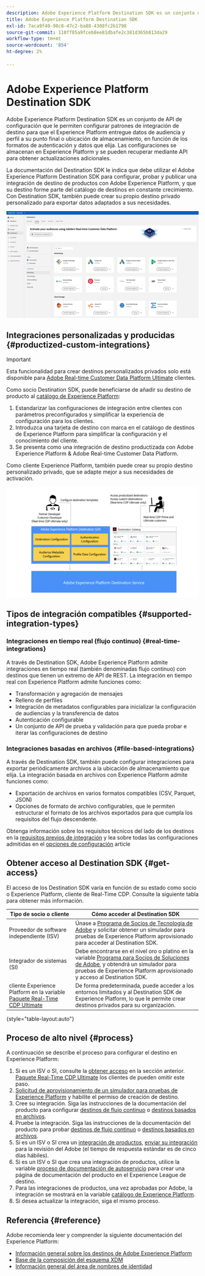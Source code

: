 ```yaml
---
description: Adobe Experience Platform Destination SDK es un conjunto de API de configuración que le permiten configurar patrones de integración de destino para que el Experience Platform entregue datos de audiencia y perfil a su punto final o ubicación de almacenamiento, en función de los formatos de autenticación y datos que elija. Las configuraciones se almacenan en Experience Platform y se pueden recuperar mediante API para obtener actualizaciones adicionales.
title: Adobe Experience Platform Destination SDK
exl-id: 7aca9f40-98c8-47c2-ba88-4308fc2b1798
source-git-commit: 118ff85a9fceb8ee81dbafe2c381d365b813da29
workflow-type: tm+mt
source-wordcount: '854'
ht-degree: 2%

---
```


# Adobe Experience Platform Destination SDK

Adobe Experience Platform Destination SDK es un conjunto de API de configuración que le permiten configurar patrones de integración de destino para que el Experience Platform entregue datos de audiencia y perfil a su punto final o ubicación de almacenamiento, en función de los formatos de autenticación y datos que elija. Las configuraciones se almacenan en Experience Platform y se pueden recuperar mediante API para obtener actualizaciones adicionales.

La documentación del Destination SDK le indica que debe utilizar el Adobe Experience Platform Destination SDK para configurar, probar y publicar una integración de destino de productos con Adobe Experience Platform, y que su destino forme parte del catálogo de destinos en constante crecimiento. Con Destination SDK, también puede crear su propio destino privado personalizado para exportar datos adaptados a sus necesidades.

![Captura de pantalla de la interfaz de usuario del Experience Platform que muestra el catálogo de destinos](assets/destinations-catalog-overview.png)

## Integraciones personalizadas y producidas {#productized-custom-integrations}

>[!IMPORTANT]
>
> Esta funcionalidad para crear destinos personalizados privados solo está disponible para [Adobe Real-time Customer Data Platform Ultimate](https://helpx.adobe.com/legal/product-descriptions/real-time-customer-data-platform.html) clientes.

Como socio Destination SDK, puede beneficiarse de añadir su destino de producto al [catálogo de Experience Platform](../catalog/overview.md):

1. Estandarizar las configuraciones de integración entre clientes con parámetros preconfigurados y simplificar la experiencia de configuración para los clientes.
2. Introduzca una tarjeta de destino con marca en el catálogo de destinos de Experience Platform para simplificar la configuración y el conocimiento del cliente.
3. Se presenta como una integración de destino productizada con Adobe Experience Platform &amp; Adobe Real-time Customer Data Platform.

Como cliente Experience Platform, también puede crear su propio destino personalizado privado, que se adapte mejor a sus necesidades de activación.

![Diagrama de información general que muestra cómo interactúan los desarrolladores de destino con Destination SDK y cómo se benefician los clientes de Real-Time CDP de los destinos productivos y privados.](assets/destination-sdk-visual.png)

## Tipos de integración compatibles {#supported-integration-types}

### Integraciones en tiempo real (flujo continuo) {#real-time-integrations}

A través de Destination SDK, Adobe Experience Platform admite integraciones en tiempo real (también denominadas flujo continuo) con destinos que tienen un extremo de API de REST. La integración en tiempo real con Experience Platform admite funciones como:

* Transformación y agregación de mensajes
* Relleno de perfiles
* Integración de metadatos configurables para inicializar la configuración de audiencias y la transferencia de datos
* Autenticación configurable
* Un conjunto de API de prueba y validación para que pueda probar e iterar las configuraciones de destino

### Integraciones basadas en archivos {#file-based-integrations}

A través de Destination SDK, también puede configurar integraciones para exportar periódicamente archivos a la ubicación de almacenamiento que elija. La integración basada en archivos con Experience Platform admite funciones como:

* Exportación de archivos en varios formatos compatibles (CSV, Parquet, JSON)
* Opciones de formato de archivo configurables, que le permiten estructurar el formato de los archivos exportados para que cumpla los requisitos del flujo descendente.

Obtenga información sobre los requisitos técnicos del lado de los destinos en la [requisitos previos de integración](integration-prerequisites.md) y lea sobre todas las configuraciones admitidas en el [opciones de configuración](functionality/configuration-options.md) article

## Obtener acceso al Destination SDK {#get-access}

El acceso de los Destination SDK varía en función de su estado como socio o Experience Platform, cliente de Real-Time CDP. Consulte la siguiente tabla para obtener más información.

| Tipo de socio o cliente | Cómo acceder al Destination SDK |
---------|----------|
| Proveedor de software independiente (ISV) | Únase a [Programa de Socios de Tecnología de Adobe](https://partners.adobe.com/technologyprogram/experiencecloud.html) y solicitar obtener un simulador para pruebas de Experience Platform aprovisionado para acceder al Destination SDK. |
| Integrador de sistemas (SI) | Debe encontrarse en el nivel oro o platino en la variable [Programa para Socios de Soluciones de Adobe](https://solutionpartners.adobe.com/home.html), y obtendrá un simulador para pruebas de Experience Platform aprovisionado y acceso al Destination SDK. |
| cliente Experience Platform en la variable [Paquete Real-Time CDP Ultimate](https://helpx.adobe.com/legal/product-descriptions/real-time-customer-data-platform.html) | De forma predeterminada, puede acceder a los entornos limitados y al Destination SDK de Experience Platform, lo que le permite crear destinos privados para su organización. |

{style="table-layout:auto"}

## Proceso de alto nivel {#process}

A continuación se describe el proceso para configurar el destino en Experience Platform:

1. Si es un ISV o SI, consulte la [obtener acceso](#get-access) en la sección anterior. [Paquete Real-Time CDP Ultimate](https://helpx.adobe.com/legal/product-descriptions/real-time-customer-data-platform.html) los clientes de pueden omitir este paso.
2. [Solicitud de aprovisionamiento de un simulador para pruebas de Experience Platform](https://adobeexchangeec.zendesk.com/hc/en-us/articles/360037457812-Adobe-Experience-Platform-Sandbox-Accounts-Access-Adding-Users-and-Support) y habilite el permiso de creación de destino.
3. Cree su integración. Siga las instrucciones de la documentación del producto para configurar [destinos de flujo continuo](guides/configure-destination-instructions.md) o [destinos basados en archivos](guides/configure-file-based-destination-instructions.md).
4. Pruebe la integración. Siga las instrucciones de la documentación del producto para probar [destinos de flujo continuo](testing-api/streaming-destinations/streaming-destination-testing-overview.md) o [destinos basados en archivos](testing-api/batch-destinations/file-based-destination-testing-overview.md).
5. Si es un ISV o SI crea un [integración de productos](./overview.md#productized-custom-integrations), [enviar su integración](guides/submit-destination.md) para la revisión del Adobe (el tiempo de respuesta estándar es de cinco días hábiles).
6. Si es un ISV o SI que crea una integración de productos, utilice la variable [proceso de documentación de autoservicio](docs-framework/documentation-instructions.md) para crear una página de documentación del producto en el Experience League de destino.
7. Para las integraciones de productos, una vez aprobadas por Adobe, la integración se mostrará en la variable [catálogo de Experience Platform](../catalog/overview.md).
8. Si desea actualizar la integración, siga el mismo proceso.

## Referencia {#reference}

Adobe recomienda leer y comprender la siguiente documentación del Experience Platform:

* [Información general sobre los destinos de Adobe Experience Platform](https://experienceleague.adobe.com/docs/experience-platform/destinations/home.html?lang=en)
* [Base de la composición del esquema XDM](https://experienceleague.adobe.com/docs/experience-platform/xdm/schema/composition.html?lang=es)
* [Información general del área de nombres de identidad](https://experienceleague.adobe.com/docs/experience-platform/identity/namespaces.html?lang=es)
